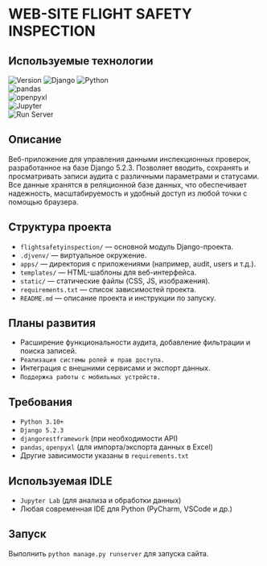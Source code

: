 # WEB-SITE FLIGHT SAFETY INSPECTION

## Используемые технологии

![Version](https://img.shields.io/badge/project%20ver-0.1-brightgreen)
![Django](https://img.shields.io/badge/django-5.2.3-green?logo=django&logoColor=white)
![Python](https://img.shields.io/badge/python-3.12%2B-blue?logo=python&logoColor=white)  
![pandas](https://img.shields.io/badge/pandas-data%20analysis-blue?logo=pandas&logoColor=white)  
![openpyxl](https://img.shields.io/badge/openpyxl-Excel%20import%2Fexport-007ACC?logo=python&logoColor=white)  
![Jupyter](https://img.shields.io/badge/Jupyter%20Lab-IDE%20&%20Data%20Analysis-orange?logo=jupyter&logoColor=white)  
![Run Server](https://img.shields.io/badge/runserver-manage.py%20runserver-brightgreen)

## Описание
Веб-приложение для управления данными инспекционных проверок, разработанное на базе Django 5.2.3. Позволяет вводить, сохранять и просматривать записи аудита с различными параметрами и статусами. Все данные хранятся в реляционной базе данных, что обеспечивает надежность, масштабируемость и удобный доступ из любой точки с помощью браузера.

## Структура проекта
- `flightsafetyinspection/` — основной модуль Django-проекта.
- `.djvenv/` — виртуальное окружение.
- `apps/` — директория с приложениями (например, audit, users и т.д.).
- `templates/` — HTML-шаблоны для веб-интерфейса.
- `static/` — статические файлы (CSS, JS, изображения).
- `requirements.txt` — список зависимостей проекта.
- `README.md` — описание проекта и инструкции по запуску.


## Планы развития
- Расширение функциональности аудита, добавление фильтрации и поиска записей.
- `Реализация системы ролей и прав доступа.`
- Интеграция с внешними сервисами и экспорт данных.
- `Поддержка работы с мобильных устройств.`

## Требования
- `Python 3.10+`
- `Django 5.2.3`
- `djangorestframework` (при необходимости API)
- `pandas`, `openpyxl` (для импорта/экспорта данных в Excel)
- Другие зависимости указаны в `requirements.txt`

## Используемая IDLE
- `Jupyter Lab` (для анализа и обработки данных)
- Любая современная IDE для Python (PyCharm, VSCode и др.)

## Запуск
Выполнить `python manage.py runserver` для запуска сайта.